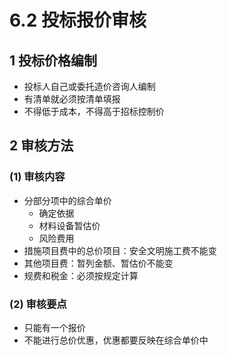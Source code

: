 # 6.2 投标报价审核

## 1 投标价格编制

* 投标人自己或委托造价咨询人编制
* 有清单就必须按清单填报
* 不得低于成本，不得高于招标控制价

## 2 审核方法

### (1) 审核内容

* 分部分项中的综合单价
  * 确定依据
  * 材料设备暂估价
  * 风险费用
* 措施项目费中的总价项目：安全文明施工费不能变
* 其他项目费：暂列金额、暂估价不能变
* 规费和税金：必须按规定计算

### (2) 审核要点

* 只能有一个报价
* 不能进行总价优惠，优惠都要反映在综合单价中

